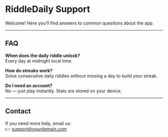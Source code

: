 # RiddleDaily Support

Welcome! Here you’ll find answers to common questions about the app.

---

## FAQ

**When does the daily riddle unlock?**  
Every day at midnight local time.

**How do streaks work?**  
Solve consecutive daily riddles without missing a day to build your streak.

**Do I need an account?**  
No — just play instantly. Stats are stored on your device.

---

## Contact
If you need more help, email us:  
👉 [support@yourdomain.com](mailto:support@yourdomain.com)

